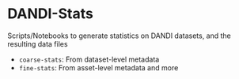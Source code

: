 # DANDI-Stats

Scripts/Notebooks to generate statistics on DANDI datasets, and the resulting data files

- `coarse-stats`: From dataset-level metadata
- `fine-stats`: From asset-level metadata and more
